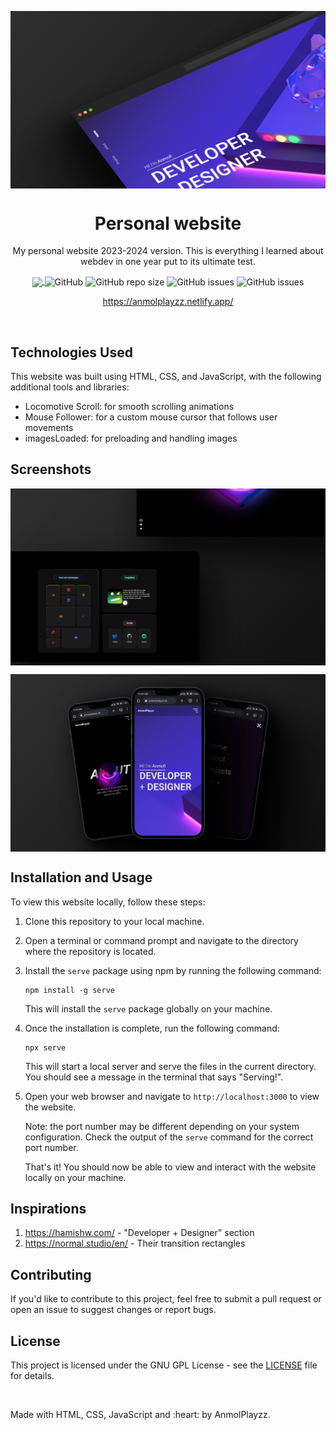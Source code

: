 <p align="center">
  <img src="https://github.com/AnmolPlayzz/AnmolPlayzz/blob/main/759shots_so.png?raw=true" align="center">
</p>
<h1 align="center" style="font-weight: bolder;">Personal website</h2>
<p align="center">My personal website 2023-2024 version. This is everything I learned about webdev in one year put to its ultimate test. </p>

<p align="center">
  <a href="https://discord.gg/QdRSaaNFmT" target="_blank">
    <img src="https://img.shields.io/discord/1000065932187664515?label=Discord&logo=Discord" align="center"  />
  </a>
  <img alt="GitHub" src="https://img.shields.io/github/license/anmolplayzz/personal-website-v2" align="center">
  <img alt="GitHub repo size" src="https://img.shields.io/github/repo-size/anmolplayzz/personal-website-v2" align="center">
  <img alt="GitHub issues" src="https://img.shields.io/github/issues-raw/anmolplayzz/personal-website-v2" align="center">
  <img alt="GitHub issues" src="https://img.shields.io/badge/Status-stable-green" align="center">


</p>
<p align="center">
    <a href="https://anmolplayzz.netlify.app/">https://anmolplayzz.netlify.app/</a>
</p>
<br>

## Technologies Used

This website was built using HTML, CSS, and JavaScript, with the following additional tools and libraries:

- Locomotive Scroll: for smooth scrolling animations
- Mouse Follower: for a custom mouse cursor that follows user movements
- imagesLoaded: for preloading and handling images

## Screenshots

<p align="center">
  <img src="https://github.com/AnmolPlayzz/AnmolPlayzz/blob/main/628shots_so.png?raw=true" align="center">
</p>

<p align="center">
  <img src="https://github.com/AnmolPlayzz/AnmolPlayzz/blob/main/303shots_so.png?raw=true" align="center">
</p>

## Installation and Usage

To view this website locally, follow these steps:

1. Clone this repository to your local machine.
2. Open a terminal or command prompt and navigate to the directory where the repository is located.
3. Install the `serve` package using npm by running the following command:

    ```
    npm install -g serve
    ```
    
    This will install the `serve` package globally on your machine.

4. Once the installation is complete, run the following command:

    ```
   npx serve
    ```

    This will start a local server and serve the files in the current directory. You should see a message in the terminal that says "Serving!".

5. Open your web browser and navigate to `http://localhost:3000` to view the website.

    Note: the port number may be different depending on your system configuration. Check the output of the `serve` command for the correct port number.

    That's it! You should now be able to view and interact with the website locally on your machine.

## Inspirations

1. https://hamishw.com/ - "Developer + Designer" section
2. https://normal.studio/en/ - Their transition rectangles

## Contributing

If you'd like to contribute to this project, feel free to submit a pull request or open an issue to suggest changes or report bugs.

## License

This project is licensed under the GNU GPL License - see the [LICENSE](LICENSE) file for details.


<br>

<p>Made with HTML, CSS, JavaScript and :heart: by AnmolPlayzz. </p>
